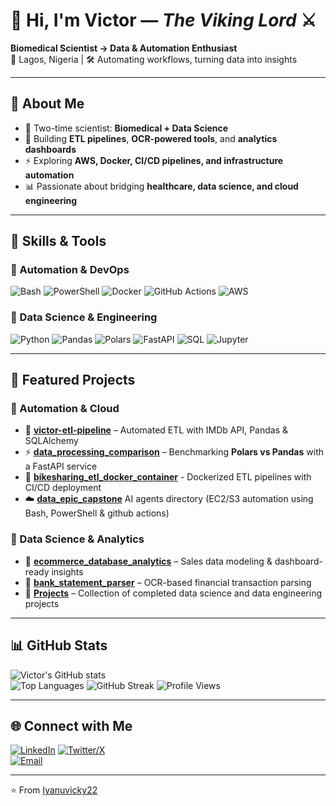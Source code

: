 # 👋 Hi, I'm Victor — *The Viking Lord* ⚔️

**Biomedical Scientist → Data & Automation Enthusiast**  
📍 Lagos, Nigeria | 🛠️ Automating workflows, turning data into insights  

---

## 🚀 About Me
- 🧪 Two-time scientist: **Biomedical + Data Science**
- 🔄 Building **ETL pipelines**, **OCR-powered tools**, and **analytics dashboards**
- ⚡ Exploring **AWS, Docker, CI/CD pipelines, and infrastructure automation**
- 📊 Passionate about bridging **healthcare, data science, and cloud engineering**

---

## 🔧 Skills & Tools

### 🔹 Automation & DevOps
![Bash](https://img.shields.io/badge/Bash-4EAA25?style=for-the-badge&logo=gnu-bash&logoColor=white)
![PowerShell](https://img.shields.io/badge/PowerShell-5391FE?style=for-the-badge&logo=powershell&logoColor=white)
![Docker](https://img.shields.io/badge/Docker-2496ED?style=for-the-badge&logo=docker&logoColor=white)
![GitHub Actions](https://img.shields.io/badge/GitHub_Actions-2088FF?style=for-the-badge&logo=github-actions&logoColor=white)
![AWS](https://img.shields.io/badge/AWS-FF9900?style=for-the-badge&logo=amazon-aws&logoColor=white)

### 🔹 Data Science & Engineering
![Python](https://img.shields.io/badge/Python-3776AB?style=for-the-badge&logo=python&logoColor=white)
![Pandas](https://img.shields.io/badge/Pandas-150458?style=for-the-badge&logo=pandas)
![Polars](https://img.shields.io/badge/Polars-FF7F0E?style=for-the-badge)
![FastAPI](https://img.shields.io/badge/FastAPI-005571?style=for-the-badge&logo=fastapi)
![SQL](https://img.shields.io/badge/SQL-4479A1?style=for-the-badge&logo=database&logoColor=white)
![Jupyter](https://img.shields.io/badge/Jupyter-F37626?style=for-the-badge&logo=jupyter&logoColor=white)

---

## 📌 Featured Projects

### 🔹 Automation & Cloud
- 🔄 [**victor-etl-pipeline**](https://github.com/Iyanuvicky22/victor-etl-pipeline) – Automated ETL with IMDb API, Pandas & SQLAlchemy  
- ⚡ [**data_processing_comparison**](https://github.com/Iyanuvicky22/data_processing_comparison) – Benchmarking **Polars vs Pandas** with a FastAPI service  
- 🐳 [**bikesharing_etl_docker_container**](https://github.com/Iyanuvicky22/bikesharing_etl_docker_container) - Dockerized ETL pipelines with CI/CD deployment  
- ☁️ [**data_epic_capstone**](https://github.com/Iyanuvicky22/Projects/tree/main/data_epic_capstone) AI agents directory (EC2/S3 automation using Bash, PowerShell & github actions)  

### 🔹 Data Science & Analytics
- 🛒 [**ecommerce_database_analytics**](https://github.com/Iyanuvicky22/ecommerce_database_analytics) – Sales data modeling & dashboard-ready insights  
- 🏦 [**bank_statement_parser**](https://github.com/Iyanuvicky22/bank_statement_parser) – OCR-based financial transaction parsing  
- 📓 [**Projects**](https://github.com/Iyanuvicky22/Projects) – Collection of completed data science and data engineering projects

---

## 📊 GitHub Stats

![Victor's GitHub stats](https://github-readme-stats.vercel.app/api?username=Iyanuvicky22&show_icons=true&theme=tokyonight)  
![Top Languages](https://github-readme-stats.vercel.app/api/top-langs/?username=Iyanuvicky22&layout=compact&theme=tokyonight) 
![GitHub Streak](https://streak-stats.demolab.com?user=Iyanuvicky22&theme=tokyonight)
![Profile Views](https://komarev.com/ghpvc/?username=Iyanuvicky22&color=blueviolet)

---

## 🌐 Connect with Me

[![LinkedIn](https://img.shields.io/badge/LinkedIn-blue?style=for-the-badge&logo=linkedin)](https://www.linkedin.com/in/arowosegbe-victor-566533b2/) 
[![Twitter/X](https://img.shields.io/badge/Twitter-black?style=for-the-badge&logo=x)](https://x.com/iyanuvicky)  
[![Email](https://img.shields.io/badge/Email-D14836?style=for-the-badge&logo=gmail&logoColor=white)](mailto:iyanuvicky@gmail.com)

---

⭐ From [Iyanuvicky22](https://github.com/Iyanuvicky22)

